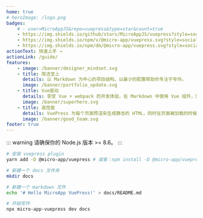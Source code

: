 ```yaml
---
home: true
# heroImage: /logo.png
badges:
    # - user=MicroAppJS&repo=vuepress&type=star&count=true
    - https://img.shields.io/github/stars/MicroAppJS/vuepress?style=social&logo=github
    - https://img.shields.io/npm/v/@micro-app/vuepress.svg?style=social&logo=npm
    - https://img.shields.io/npm/dm/@micro-app/vuepress.svg?style=social&logo=npm
actionText: 快速上手 →
actionLink: /guide/
features:
    - image: /banner/designer_mindset.svg
    - title: 简洁至上
      details: 以 Markdown 为中心的项目结构，以最少的配置帮助你专注于写作。
      image: /banner/portfolio_update.svg
    - title: Vue驱动
      details: 享受 Vue + webpack 的开发体验，在 Markdown 中使用 Vue 组件，同时可以使用 Vue 来开发自定义主题。
      image: /banner/superhero.svg
    - title: 高性能
      details: VuePress 为每个页面预渲染生成静态的 HTML，同时在页面被加载的时候，将作为 SPA 运行。
      image: /banner/good_team.svg
footer: true
---
```


::: warning
请确保你的 Node.js 版本 >= 8.6。
:::

```bash
# 安装 vuepress plugin
yarn add -D @micro-app/vuepress # 或者：npm install -D @micro-app/vuepress

# 新建一个 docs 文件夹
mkdir docs

# 新建一个 markdown 文件
echo '# Hello MicroApp VuePress!' > docs/README.md

# 开始写作
npx micro-app-vuepress dev docs
```
